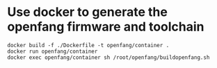 # Use docker to generate the openfang firmware and toolchain

```
docker build -f ./Dockerfile -t openfang/container .
docker run openfang/container
docker exec openfang/container sh /root/openfang/buildopenfang.sh
```
